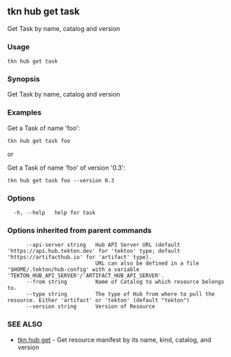 ## tkn hub get task

Get Task by name, catalog and version

### Usage

```
tkn hub get task
```

### Synopsis

Get Task by name, catalog and version

### Examples


Get a Task of name 'foo':

    tkn hub get task foo

or

Get a Task of name 'foo' of version '0.3':

    tkn hub get task foo --version 0.3


### Options

```
  -h, --help   help for task
```

### Options inherited from parent commands

```
      --api-server string   Hub API Server URL (default 'https://api.hub.tekton.dev' for 'tekton' type; default 'https://artifacthub.io' for 'artifact' type).
                            URL can also be defined in a file '$HOME/.tekton/hub-config' with a variable 'TEKTON_HUB_API_SERVER'/'ARTIFACT_HUB_API_SERVER'.
      --from string         Name of Catalog to which resource belongs to.
      --type string         The type of Hub from where to pull the resource. Either 'artifact' or 'tekton' (default "tekton")
      --version string      Version of Resource
```

### SEE ALSO

* [tkn hub get](tkn_hub_get.md)	 - Get resource manifest by its name, kind, catalog, and version

